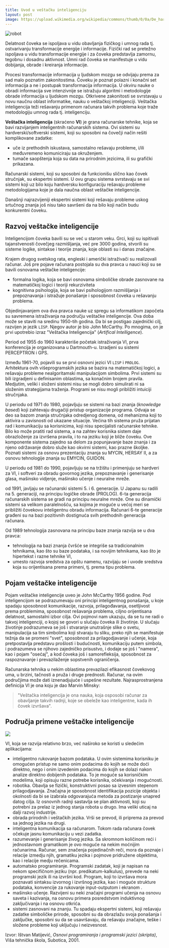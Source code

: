 ```yaml
---
title: Uvod u veštačku inteligenciju
layout: post
image: https://upload.wikimedia.org/wikipedia/commons/thumb/0/0a/De_har_l%C3%A4rt_robotar_att_samarbeta_Robotar.jpg/1280px-De_har_l%C3%A4rt_robotar_att_samarbeta_Robotar.jpg
---
```


<img class="full" src="{{page.image}}" alt="robot">

Delatnost čoveka se ispoljava u vidu obavljanja fizičkog i umnog rada tj. ostvarivanju transformacije energije i informacije. Fizički rad se pretežno ispoljava u vidu transformacije energije i za čoveka predstavlja zamornu, tegobnu i dosadnu aktivnost. Umni rad čoveka se manifestuje u vidu dobijanja, obrade i kreiranja informacije.

Procesi transformacije informacija u ljudskom mozgu se odvijaju prema za sad malo poznatim zakonitostima. Čoveku je poznat polazni i konačni set informacija a ne i postupak transformacija informacija. U okviru nauke o obradi informacija sve intenzivnije se istražuju algoritmi i metodologije obrade informacija u ljudskom mozgu.
Otkrivene zakonitosti se svrstavaju u novu naučnu oblast informatike, nauku o veštačkoj inteligenciji. Veštačka inteligencija teži rešavanju primenom računara takvih problema koje traže metodologiju umnog rada tj. inteligenciju.

**Veštačka inteligencija** (skraćeno **VI**) je grana računarske tehnike, koja se bavi razvijanjem inteligentnih računarskih sistema. Ovi sistemi su hardverski/softverski sistemi, koji su sposobni na čovečji način rešiti komplikovane zadatke:

* uče iz prethodnih iskustava, samostalno rešavaju probleme, i/ili međuvremeno komuniciraju sa okruženjem.
* tumače saopštenja koja su data na prirodnim jezicima, ili su grafički prikazana.

Računarski sistemi, koji su sposobni da funkcionišu slično kao čovek stručnjak, su ekspertni sistemi. U ovu grupu sistema svrstavaju se svi sistemi koji uz bilo koju hardversku konfiguraciju rešavaju probleme metodologijama koje je dala naučna oblast veštačke inteligencije.

Današnji najrazvijeniji ekspertni sistemi koji rešavaju probleme uskog srtučnog znanja još nisu tako savršeni da na bilo koji način budu konkurentni čoveku.

## Razvoj veštačke inteligencije

Inteligencijom čoveka bavili su se već u starom veku. Grci, koji su ispitivali tajanstvenosti čovečjeg razmišljanja, već pre 3000 godina, stvorili su sisteme logike, sintakse i teorije znanja, koje oblasti su i danas značajne.

Krajem drugog svetskog rata, engleski i američki istraživači su realizovali računar. Još pre pojave računara postojala su dva pravca u nauci koji su se bavili osnovama veštačke inteligencije:
* formalna logika, koja se bavi osnovama simboličke obrade zasnovane na matematičkoj logici i teoriji rekurziviteta
* kognitivna psihologija, koja se bavi psihologijom razmišljanja i prepoznavanja i istražuje ponašanje i sposobnost čoveka u rešavanju problema.

Objedinjavanjem ova dva pravca nauke uz spregu sa informatikom započeta su savremena istraživanja na području veštačke inteligencije. Ova doba može se staviti na sredinu 1950-tih godina. Da bi se postigao zajednički cilj, razvijen je jezik `LISP`. Njegov autor je bio John McCarthy. Po mnogima, on je prvi upotrebio izraz "Veštačka Inteligencija" (*Artifical Intelligence*).

Period od 1955 do 1960 karakteriše početak istraživanja VI, prva konferencija je organizovana u Dartmouth-u. Izradjeni su sistemi PERCEPTRON i GPS.

Između 1961-70, pojavili su se prvi osnovni jezici VI `LISP` i `PROLOG`.
Arhitektura ovih višeprogramskih jezika se bazira na matematičkoj logici, a rešavaju probleme nealgoritamski manipulacijom simbolima.
Prvi sistemi su bili izgradjeni u definisanim oblastima, sa konačnim brojem pravila. Medjutim, veliki i složeni sistemi nisu se mogli dobro simulirati ni sa složenim strategijama traženja. Programi se nisu mogli približiti intuiciji stručnjaka.

U periodu od 1971 do 1980, pojavljuju se sistemi na bazi znanja (*knowledge based*) koji zahtevaju drugačiji pristup organizacije programa. Odvaja se deo sa bazom znanja stručnjaka odredjenog domena, od mehanizma koji to aktivira u zavisnosti od ukazane situacije. Većina tih sistema pruža prijatan rad i komunikaciju sa korisnicima, koji nisu specijalisti računarske tehnike. Bilo ko može pratiti rad sistema, a na zahtev korisnika sistem daje obrazloženje za izvršena pravila, i to na jeziku koji je bliže čoveku. Ove komponente sistema zajedno sa delom za popunjavanje baze znanja i za njeno održavanje dobro služe kao okvirni sistemi, kao prazne školjke. Poznati sistemi za osnovu prezentaciju znanja su MYCIN, HERSAY II, a za osnovu tehnologije znanja su EMYCIN, GUIDON.

U periodu od 1981 do 1990, pojavljuju se na tržištu i primenjuju se hardveri za VI, i softveri za obradu govornog jezika, prepoznavanje i generisanje glasa, mašinsko vidjenje, mašinsko učenje i neuralne mreže.

od 1991, javljaju se računarski sistemi 5. i 6. generacije. U Japanu su radili na 5. generaciji, na principu logičke obrade (PROLOG). 6-ta generacija računarskih sistema se gradi na principu neuralne mreže.
One su dinamički sistemi sa velikom paralelnošću, sa kojima je moguće u većoj meri se približiti čovekovu inteligentnu obradu informacija.
Računari 6-te generacije građeni su na bazi pozitivnih dostignuća svih prethodnih generacija računara.

Od 1989 tehnologija zasnovana na principu baze znanja razvija se u dva pravca:
* tehnologija na bazi znanja čvršće se integriše sa tradicionalnim tehnikama, kao što su baze podataka, i sa novijim tehnikama, kao što je hipertekst i razne tehnike VI,
* umesto razvoja sredstva za opštu namenu, razvijaju se i uvode sredstva koja su orijentisana prema primeni, tj. prema tipu problema.

## Pojam veštačke inteligencije

Pojam veštačke inteligencije uveo je John McCarthy 1956 godine. Pod inteligencijom se podrazumevaju oni principi inteligentnog ponašanja, u koje spadaju sposobnost komunikacije, razvoja, prilagođavanja, osetljivost prema problemima, sposobnost rešavanja problema, ciljno orijentisana delatnost, samostalni izbor cilja. Ovi pojmovi nam ukazuju, da se tu ne radi o takvoj inteligenciji, o kojoj se govori u slučaju čoveka ili životinje. U slučaju životinje podrazumeva se još i stvaranje unutrašnje slike o svetu, manipulacija sa tim simbolima koji stvaraju tu sliku, preko njih se manifestuje težnja da se promeni "svet", sposobnost za prilagodjavanje i učenje, koja pretpostavlja predstavu prošlosti i budućnosti, komunikaciju putem simbola, i podrazumeva se njihovo zajedničko prisustvo, i dodaje se još i "namera", kao i pojam "osećaj", a kod čoveka još i samorefleksija, sposobnost za raspoznavanje i prevazilaženje sopstvenih ograničenja.

Računarska tehnika u nekim oblastima prevazilazi efikasnost čovekovog uma, u brzini, tačnosti a pruža i druge prednosti. Računar, na ovim područjima može dati iznenadjujuće i uspešne rezultate. Najrasprostranjena definicija VI je ona koju je dao Marvin Minsky:

> "Veštačka inteligencija je ona nauka, koja osposobi računar za obavljanje takvih radnji, koje se obeleže kao inteligentne, kada ih čovek izvršava".

## Područja primene veštačke inteligencije

![](https://upload.wikimedia.org/wikipedia/commons/thumb/2/2e/CeBIT_2011_Samstag_PD_156.JPG/1024px-CeBIT_2011_Samstag_PD_156.JPG)

VI, koja se razvija relativno brzo, već naširoko se koristi u sledećim aplikacijama:

* inteligentno rukovanje bazom podataka. U ovim sistemima korisniku je omogućen pristup ne samo onim podacima do kojih se može doći direktno, nego i onim izvedenim podacima do kojih se dolazi nakon analize direktno dobijenih podataka. To je moguće sa korisničkim modelima, koji opisuju razne potrebe korisnika, očekivanja i mogućnosti.
* robotika. Obavlja se fizički, konstruktivni posao sa izvesnim stepenom prilagodjavanja. Značajna je sposobnost identifikacija pozicije objekta i okolnosti da bi se izabrala odgovarajuća metoda za postizanje unapred datog cilja. Iz osnovnih radnji sastavlja se plan aktivnosti, koji su potrebni za prelaz iz jednog stanja robota u drugo. Ima veliki uticaj na dalji razvoj industrije.
* obrada prirodnih i veštačkih jezika. Vrši se prevod, ili priprema za prevod sa jednog jezika na drugi.
* inteligentna komunikacija sa računarom. Tokom rada računara čovek očekuje jasnu komunikaciju u vezi zadatka.
* razumevanje i generisanje živog jezika. Sa skromnom količinom reći i jednostavnom gramatikom je ovo moguće na nekim moćnijim računarima.
Računar, sem značenja pojedinačnih reči, mora da poznaje i relacije izmedju njih, gramatiku jezika i pojmove pridružene objektima, kao i relacije medju rečenicama.
* automatsko programiranje. Programski zadatak, koji je napisan na nekom specifičnom jeziku (npr. predikatum-kalkulus), prevede na neki programski jezik ili na izvršni kod. Program, koji to izvršava mora poznavati sintaksu izvornog i izvršnog jezika, kao i moguće strukture podataka, konvencije za rukovanje input-outputom i ekranom .
* mašinsko učenje. Razvijeni su neki značajni programi učenja na osnovu saveta i kazivanja, na osnovu primera posredstvom induktivnog zaključivanja i na osnovu otkrića.
* sistemi zasnovani na znanju. Tu spadaju ekspertni sistemi, koji rešavaju zadatke simboličke prirode, sposobni su da obrazlažu svoja ponašanja i zaključke, sposobni su da se usavršavaju, da rešavaju značajne, teške i složene probleme koji uključuju i neizvesnost.


Izvor: Ištvan Matijević, *Osnovi programiranja i programski jezici (skripta)*, Viša tehnička škola, Subotica, 2001.
